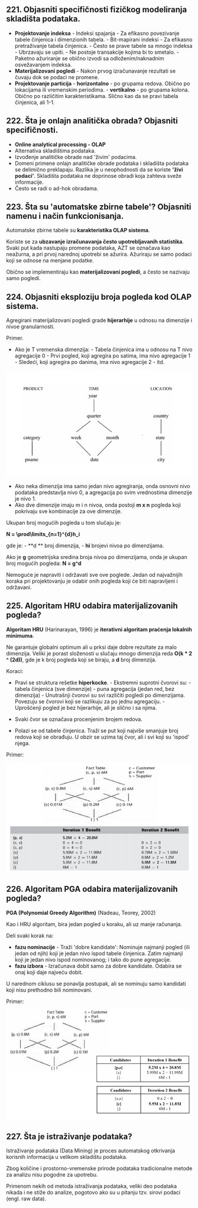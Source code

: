 ## 221. Objasniti specifičnosti fizičkog modeliranja skladišta podataka.

-  **Projektovanje indeksa**
       - Indeksi spajanja - Za efikasno povezivanje tabele činjenica i dimenzionih tabela.
       - Bit-mapirani indeksi - Za efikasno pretraživanje tabela činjenica.
       - Često se prave tabele sa mnogo indeksa
         - Ubrzavaju se upiti.
         - Ne postoje transakcije kojima bi to smetalo.
         - Paketno ažuriranje se obično izvodi sa odloženim/naknadnim osvežavanjem indeksa.
- **Materijalizovani pogledi** - Nakon prvog izračunavanje rezultati se čuvaju dok se podaci ne promene.
- **Projektovanje particija**
       - **horizontalno** - po grupama redova. Obično po lokacijama ili vremenskim periodima.
       - **vertikalno** - po grupama kolona. Obično po različitim karakteristikama. Slično kao da se pravi tabela činjenica, ali 1-1.


## 222. Šta je onlajn analitička obrada? Objasniti specifičnosti.
- **Online analytical processing - OLAP**
- Alternativa skladištima podataka.
- Izvođenje analitičke obrade nad 'živim' podacima.
- Domeni primene onlajn analitičke obrade podataka i skladišta podataka se delimično preklapaju. Razlika je u neophodnosti da se koriste **'živi podaci'**. Skladišta podataka ne doprinose obradi koja zahteva sveže informacije.
- Često se radi o ad-hok obradama.


## 223. Šta su 'automatske zbirne tabele'? Objasniti namenu i način funkcionisanja.
Automatske zbirne tabele su **karakteristika OLAP sistema**.

Koriste se za **ubzavanje izračunavanja često upotrebljavanih statistika**. Svaki put kada nastupaju promene podataka, AZT se označava kao neažurna, a pri prvoj narednoj upotrebi se ažurira. Ažuriraju se samo podaci koji se odnose na menjane podatke.

Obično se implementiraju kao **materijalizovani pogledi**, a često se nazivaju samo pogledi.


## 224. Objasniti eksploziju broja pogleda kod OLAP sistema.
Agregirani materijalizovani pogledi grade **hijerarhije** u odnosu na dimenzije i nivoe granularnosti.

Primer.

- Ako je T vremenska dimenzija:
       - Tabela činjenica ima u odnosu na T nivo agregacije 0
       - Prvi pogled, koji agregira po satima, ima nivo agregacije 1
       - Sledeći, koji agregira po danima, ima nivo agregacije 2
       - itd.

![eksplozijaPogledaPrimer](resources/eksplozijaPogledaPrimer.png)

- Ako neka dimenzija ima samo jedan nivo agregiranja, onda osnovni nivo podataka predstavlja nivo 0, a agregacija po svim vrednostima dimenzije je nivo 1.
- Ako dve dimenzije imaju m i n nivoa, onda postoji **m x n** pogleda koji pokrivaju sve kombinacije za ove dimenzije.

 Ukupan broj mogućih pogleda u tom slučaju je:

 **N = \prod\limits_{n=1}^{d}h_i**

 gde je:
       - **d ** broj dimenzija,
       - **hi** brojevi nivoa po dimenzijama.

Ako je **g** geometrijska sredina broja nivoa po dimenzijama, onda je ukupan broj mogućih pogleda:
**N = g^d**

Nemoguće je napraviti i održavati sve ove poglede. Jedan od najvažnijih koraka pri projektovanju je odabir onih pogleda koji će biti napravljeni i održavani.


## 225.  Algoritam HRU odabira materijalizovanih pogleda?
**Algoritam HRU** (Harinarayan, 1996) je **iterativni algoritam praćenja lokalnih minimuma**.

Ne garantuje globalni optimum ali u prksi daje dobre rezultate za malo dimenzija.
Veliki je porast složenosti u slučaju mnogo dimenzija reda **O(k * 2 ^ (2d))**, gde je k broj pogleda koji se biraju, a **d** broj dimenzija.


Koraci:

- Pravi se struktura rešetke **hiperkocke**.
       - Ekstremni suprotni čvorovi su:
          - tabela činjenica (sve dimenzije)
          - puna agregacija (jedan red, bez dimenzija)
       - Unutrašnji čvorovi su svi različiti pogledi po dimenzijama. Povezuju se čvorovi koji se razlikuju za po jednu agregaciju.
       - Uprošćenji pogled je bez hijerarhije, ali je slično i sa njima.

- Svaki čvor se označava procenjenim brojem redova.

- Polazi se od tabele činjenica. Traži se put koji najviše smanjuje broj redova koji se obrađuju. U obzir se uzima taj čvor, ali i svi koji su 'ispod' njega.

Primer:

![hru](resources/hru.png)


## 226. Algoritam PGA odabira materijalizovanih pogleda?
**PGA (Polynomial Greedy Algorithm)** (Nadeau, Teorey, 2002)

Kao i HRU algoritam, bira jedan pogled u koraku, ali uz manje računanja.

Deli svaki korak na:

- **fazu nominacije** - Traži 'dobre kandidate': Nominuje najmanji pogled (ili jedan od njih) koji je jedan nivo ispod tabele činjenica. Zatim najmanji koji je jedan nivo ispod nominovanog; i tako do pune agregacije.
- **fazu izbora** - Izračunava dobit samo za dobre kandidate. Odabira se onaj koji daje najveću dobit.

U narednom ciklusu se ponavlja postupak, ali se nominuju samo kandidati koji nisu prethodno bili nominovani.

Primer:

![pga](resources/pga.png)

## 227. Šta je istraživanje podataka?

Istraživanje podataka (Data Mining) je proces automatskog otkrivanja korisnih informacija u velikom skladištu podataka.

Zbog količine i prostorno-vremenske prirode podataka tradicionalne metode za analizu nisu pogodne za
upotrebu.

Primenom nekih od metoda istraživanja podataka, veliki deo podataka nikada i ne stiže do analize, pogotovo ako su u pitanju tzv. sirovi podaci (engl. raw data).

